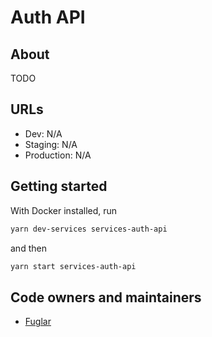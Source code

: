 # Auth API

## About

TODO

## URLs

- Dev: N/A
- Staging: N/A
- Production: N/A

## Getting started

With Docker installed, run

```bash
yarn dev-services services-auth-api
```

and then

```bash
yarn start services-auth-api
```

## Code owners and maintainers

- [Fuglar](https://github.com/orgs/island-is/teams/fuglar/members)
